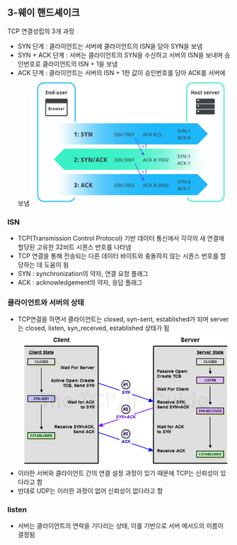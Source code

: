 ## 3-웨이 핸드셰이크
TCP 연결성립의 3개 과정
- SYN 단계 : 클라이언트는 서버에 클라이언트의 ISN을 담아 SYN을 보냄
- SYN + ACK 단계 : 서버는 클라이언트의 SYN을 수신하고 서버의 ISN을 보내며 승인번호로 클라이언트의 ISN + 1을 보냄
- ACK 단계 : 클라이언트는 서버의 ISN + 1한 값이 승인번호를 담아 ACK를 서버에 보냄
![img.png](../img/img_27.png)

### ISN
- TCP(Transmission Control Protocol) 기반 데이터 통신에서 각각의 새 연결에 할당된 고유한 32비트 시퀀스 번호를 나타냄
- TCP 연결을 통해 전송되는 다른 데이터 바이트와 충돌하지 않는 시퀀스 번호를 할당하는 데 도움이 됨
- SYN : synchronization의 약자, 연결 요청 플래그
- ACK : acknowledgement의 약자, 응답 플래그

### 클라이언트와 서버의 상태
- TCP연결을 하면서 클라이언트는 closed, syn-sent, established가 되며 server는 closed, listen, syn_received, established 상태가 됨
![img_1.png](../img/img_28.png)
- 이러한 서버와 클라이언트 간의 연결 설정 과정이 있기 때문에 TCP는 신뢰성이 있다라고 함
- 반대로 UDP는 이러한 과정이 없어 신뢰성이 없다라고 함

### listen
- 서버는 클라이언트의 연락을 기다리는 상태, 이를 기반으로 서버 메서드의 이름이 결정됨